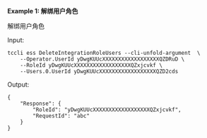 **Example 1: 解绑用户角色**

解绑用户角色

Input: 

```
tccli ess DeleteIntegrationRoleUsers --cli-unfold-argument  \
    --Operator.UserId yDwgKUUcXXXXXXXXXXXXXXXXXXQZDRuD \
    --RoleId yDwgKUUcXXXXXXXXXXXXXXXXXXQZxjcvkf \
    --Users.0.UserId yDwgKUUcXXXXXXXXXXXXXXXXXXQZD2cds
```

Output: 
```
{
    "Response": {
        "RoleId": "yDwgKUUcXXXXXXXXXXXXXXXXXXQZxjcvkf",
        "RequestId": "abc"
    }
}
```

